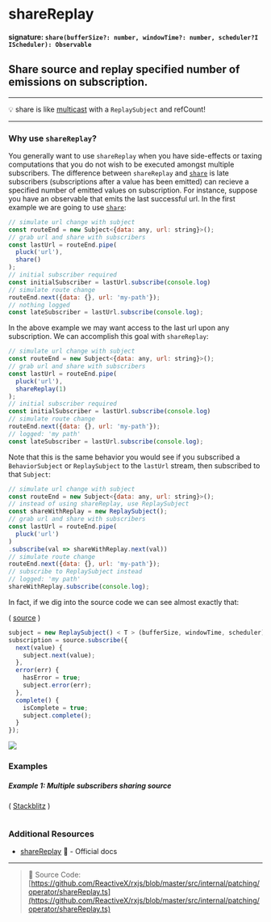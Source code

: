 # shareReplay

#### signature: `share(bufferSize?: number, windowTime?: number, scheduler?I IScheduler): Observable`

## Share source and replay specified number of emissions on subscription.

---

:bulb: share is like [multicast](multicast.md) with a `ReplaySubject` and
refCount!

---

### Why use `shareReplay`?

You generally want to use `shareReplay` when you have side-effects or taxing
computations that you do not wish to be executed amongst multiple subscribers.
The difference between `shareReplay` and [`share`](./share.md) is late
subscribers (subscriptions after a value has been emitted) can recieve a
specified number of emitted values on subscription. For instance, suppose you
have an observable that emits the last successful url. In the first example we
are going to use [`share`](./share.md):

```js
// simulate url change with subject
const routeEnd = new Subject<{data: any, url: string}>();
// grab url and share with subscribers
const lastUrl = routeEnd.pipe(
  pluck('url'),
  share()
);
// initial subscriber required
const initialSubscriber = lastUrl.subscribe(console.log)
// simulate route change
routeEnd.next({data: {}, url: 'my-path'});
// nothing logged
const lateSubscriber = lastUrl.subscribe(console.log);
```

In the above example we may want access to the last url upon any subscription.
We can accomplish this goal with `shareReplay`:

```js
// simulate url change with subject
const routeEnd = new Subject<{data: any, url: string}>();
// grab url and share with subscribers
const lastUrl = routeEnd.pipe(
  pluck('url'),
  shareReplay(1)
);
// initial subscriber required
const initialSubscriber = lastUrl.subscribe(console.log)
// simulate route change
routeEnd.next({data: {}, url: 'my-path'});
// logged: 'my path'
const lateSubscriber = lastUrl.subscribe(console.log);
```

Note that this is the same behavior you would see if you subscribed a
`BehaviorSubject` or `ReplaySubject` to the `lastUrl` stream, then subscribed to
that `Subject`:

```js
// simulate url change with subject
const routeEnd = new Subject<{data: any, url: string}>();
// instead of using shareReplay, use ReplaySubject
const shareWithReplay = new ReplaySubject();
// grab url and share with subscribers
const lastUrl = routeEnd.pipe(
  pluck('url')
)
.subscribe(val => shareWithReplay.next(val))
// simulate route change
routeEnd.next({data: {}, url: 'my-path'});
// subscribe to ReplaySubject instead
// logged: 'my path'
shareWithReplay.subscribe(console.log);
```

In fact, if we dig into the source code we can see almost exactly that:

(
[source](https://github.com/ReactiveX/rxjs/blob/b25db9f369b07f26cf2fc11714ec1990b78a4536/src/internal/operators/shareReplay.ts#L26-L37)
)

```js
subject = new ReplaySubject() < T > (bufferSize, windowTime, scheduler);
subscription = source.subscribe({
  next(value) {
    subject.next(value);
  },
  error(err) {
    hasError = true;
    subject.error(err);
  },
  complete() {
    isComplete = true;
    subject.complete();
  }
});
```

<div class="ua-ad"><a href="https://ultimateangular.com/?ref=76683_kee7y7vk"><img src="https://ultimateangular.com/assets/img/banners/ua-leader.svg"></a></div>

### Examples

##### Example 1: Multiple subscribers sharing source

( [Stackblitz](https://stackblitz.com/edit/typescript-qfhryg?file=index.ts) )

```js
```

### Additional Resources

* [shareReplay](http://reactivex.io/rxjs/class/es6/Observable.js~Observable.html#instance-method-shareReplay)
  :newspaper: - Official docs

---

> :file_folder: Source Code:
> [https://github.com/ReactiveX/rxjs/blob/master/src/internal/patching/operator/shareReplay.ts](https://github.com/ReactiveX/rxjs/blob/master/src/internal/patching/operator/shareReplay.ts)
